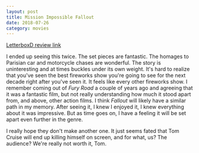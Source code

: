 ```yaml
---
layout: post
title: Mission Impossible Fallout
date: 2018-07-26
category: movies
---
```

 
[LetterboxD review link](https://letterboxd.com/samarthbhaskar/film/mission-impossible-fallout/)

I ended up seeing this twice. The set pieces are fantastic. The homages to Parisian car and motorcycle chases are wonderful. The story is uninteresting and at times buckles under its own weight. It's hard to realize that you've seen the best fireworks show you're going to see for the next decade right after you've seen it. It feels like every other fireworks show. I remember coming out of <em>Fury Road</em> a couple of years ago and agreeing that it was a fantastic film, but not really understanding how much it stood apart from, and above, other action films. I think <em>Fallout</em> will likely have a similar path in my memory. After seeing it, I knew I enjoyed it, I knew everything about it was impressive. But as time goes on, I have a feeling it will be set apart even further in the genre.

I really hope they don't make another one. It just seems fated that Tom Cruise will end up killing himself on screen, and for what, us? The audience? We're really not worth it, Tom.